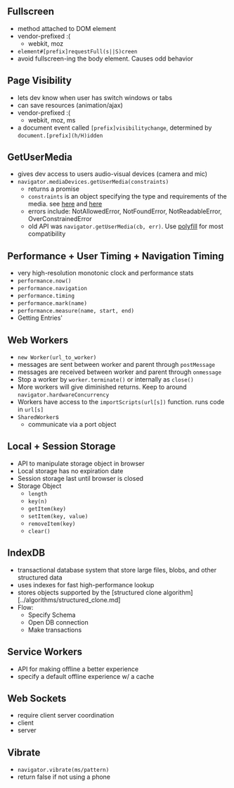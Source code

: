 ## Fullscreen

- method attached to DOM element
- vendor-prefixed :(
  - webkit, moz
- `element#[prefix]requestFull(s||S)creen`
- avoid fullscreen-ing the body element. Causes odd behavior

## Page Visibility

- lets dev know when user has switch windows or tabs
- can save resources (animation/ajax)
- vendor-prefixed :(
  - webkit, moz, ms
- a document event called `[prefix]visibilitychange`, determined by `document.[prefix](h/H)idden`

## GetUserMedia

- gives dev access to users audio-visual devices (camera and mic)
- `navigator.mediaDevices.getUserMedia(constraints)`
  - returns a promise
  - `constraints` is an object specifying the type and requirements of the media. see [here](https://developer.mozilla.org/en-US/docs/Web/API/MediaStreamConstraints) and [here](https://developer.mozilla.org/en-US/docs/Web/API/MediaTrackConstraints)
  - errors include: NotAllowedError, NotFoundError, NotReadableError, OverConstrainedError
  - old API was `navigator.getUserMedia(cb, err)`. Use [polyfill](https://developer.mozilla.org/en-US/docs/Web/API/MediaDevices/getUserMedia) for most compatibility

## Performance + User Timing + Navigation Timing

- very high-resolution monotonic clock and performance stats
- `performance.now()`
- `performance.navigation`
- `performance.timing`
- `performance.mark(name)`
- `performance.measure(name, start, end)`
- Getting Entries'


## Web Workers

- `new Worker(url_to_worker)`
- messages are sent between worker and parent through `postMessage`
- messages are received between worker and parent through `onmessage`
- Stop a worker by `worker.terminate()` or internally as `close()`
- More workers will give diminished returns. Keep to around `navigator.hardwareConcurrency`
- Workers have access to the `importScripts(url[s])` function. runs code in `url[s]`
- `SharedWorker`s
  - communicate via a port object

## Local + Session Storage

- API to manipulate storage object in browser
- Local storage has no expiration date
- Session storage last until browser is closed
- Storage Object
  - `length`
  - `key(n)`
  - `getItem(key)`
  - `setItem(key, value)`
  - `removeItem(key)`
  - `clear()`

## IndexDB

- transactional database system that store large files, blobs, and other structured data
- uses indexes for fast high-performance lookup
- stores objects supported by the [structured clone algorithm][../algorithms/structured_clone.md]
- Flow:
  * Specify Schema
  * Open DB connection
  * Make transactions

## Service Workers

- API for making offline a better experience
- specify a default offline experience w/ a cache


## Web Sockets

- require client server coordination
- client
- server

## Vibrate

- `navigator.vibrate(ms/pattern)`
- return false if not using a phone
